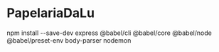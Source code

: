 # PapelariaDaLu

npm install --save-dev express @babel/cli @babel/core @babel/node @babel/preset-env body-parser nodemon
